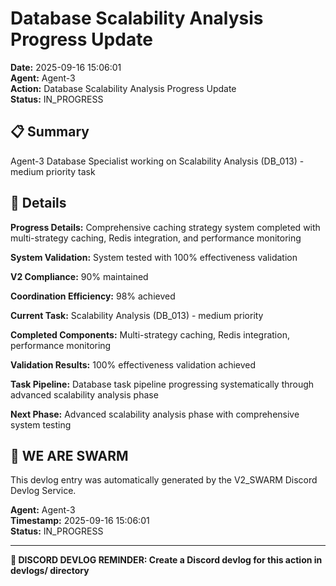 # Database Scalability Analysis Progress Update

**Date:** 2025-09-16 15:06:01  
**Agent:** Agent-3  
**Action:** Database Scalability Analysis Progress Update  
**Status:** IN_PROGRESS

## 📋 Summary

Agent-3 Database Specialist working on Scalability Analysis (DB_013) - medium priority task

## 🎯 Details

**Progress Details:** Comprehensive caching strategy system completed with multi-strategy caching, Redis integration, and performance monitoring

**System Validation:** System tested with 100% effectiveness validation

**V2 Compliance:** 90% maintained

**Coordination Efficiency:** 98% achieved

**Current Task:** Scalability Analysis (DB_013) - medium priority

**Completed Components:** Multi-strategy caching, Redis integration, performance monitoring

**Validation Results:** 100% effectiveness validation achieved

**Task Pipeline:** Database task pipeline progressing systematically through advanced scalability analysis phase

**Next Phase:** Advanced scalability analysis phase with comprehensive system testing

## 🐝 WE ARE SWARM

This devlog entry was automatically generated by the V2_SWARM Discord Devlog Service.

**Agent:** Agent-3  
**Timestamp:** 2025-09-16 15:06:01  
**Status:** IN_PROGRESS

---

**📝 DISCORD DEVLOG REMINDER: Create a Discord devlog for this action in devlogs/ directory**
